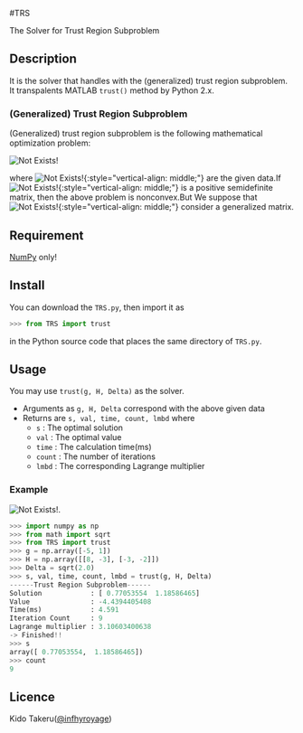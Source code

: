 #TRS

The Solver for Trust Region Subproblem

## Description
It is the solver that handles with the (generalized) trust region subproblem.  
It transpalents MATLAB `trust()` method by Python 2.x.

### (Generalized) Trust Region Subproblem
(Generalized) trust region subproblem is the following mathematical optimization problem:  
  
![Not Exists!](http://i.imgur.com/hr7gYq4.png "(Generalized) Trust Region Subproblem")  
  
where ![Not Exists!](http://i.imgur.com/0CurIWu.png?1 "Given Data"){:style="vertical-align: middle;"} are the given data.If ![Not Exists!](http://i.imgur.com/yBsDWAT.png?1){:style="vertical-align: middle;"} is a positive semidefinite matrix, then the above problem is nonconvex.But We suppose that ![Not Exists!](http://i.imgur.com/yBsDWAT.png?1){:style="vertical-align: middle;"} consider a generalized matrix.

## Requirement
[NumPy](http://www.numpy.org/) only!

## Install
You can download the `TRS.py`, then import it as

```python
>>> from TRS import trust
```

in the Python source code that places the same directory of `TRS.py`.

## Usage
You may use `trust(g, H, Delta)` as the solver.

+ Arguments as `g, H, Delta` correspond with the above given data
+ Returns are `s, val, time, count, lmbd` where
	- `s`		: The optimal solution
	- `val`		: The optimal value
	- `time`	: The calculation time(ms)
	- `count`	: The number of iterations
	- `lmbd`	: The corresponding Lagrange multiplier

### Example
![Not Exists!](http://i.imgur.com/OcvDNjQ.png "Example").  

```python
>>> import numpy as np
>>> from math import sqrt
>>> from TRS import trust
>>> g = np.array([-5, 1])
>>> H = np.array([[8, -3], [-3, -2]])
>>> Delta = sqrt(2.0)
>>> s, val, time, count, lmbd = trust(g, H, Delta)
------Trust Region Subproblem------
Solution            : [ 0.77053554  1.18586465]
Value               : -4.4394405408
Time(ms)            : 4.591
Iteration Count     : 9
Lagrange multiplier : 3.10603400638
-> Finished!!
>>> s
array([ 0.77053554,  1.18586465])
>>> count
9
```

## Licence
Kido Takeru([@infhyroyage](https://twitter.com/infhyroyage))
